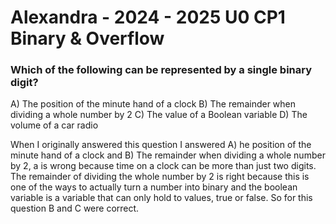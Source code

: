 # Alexandra - 2024 - 2025 U0 CP1 Binary & Overflow
### Which of the following can be represented by a single binary digit?
A) The position of the minute hand of a clock
B) The remainder when dividing a whole number by 2
C) The value of a Boolean variable
D) The volume of a car radio

When I originally answered this question I answered A) he position of the minute hand of a clock and B)
The remainder when dividing a whole number by 2, a is wrong because time on a clock can be more than just two digits. The remainder of dividing the whole number by 2 is right because this is one of the ways to actually turn a number into binary and the boolean variable is a variable that can only hold to values, true or false. So for this question B and C were correct. 
